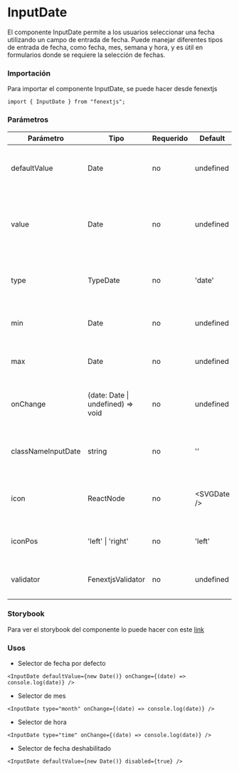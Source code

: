 # InputDate

El componente InputDate permite a los usuarios seleccionar una fecha utilizando un campo de entrada de fecha. Puede manejar diferentes tipos de entrada de fecha, como fecha, mes, semana y hora, y es útil en formularios donde se requiere la selección de fechas.

### Importación

Para importar el componente InputDate, se puede hacer desde fenextjs

```tsx copy
import { InputDate } from "fenextjs";
```

### Parámetros

| Parámetro          | Tipo                               | Requerido | Default       | Descripcion                                                                                   |
| ------------------ | ---------------------------------- | --------- | ------------- | --------------------------------------------------------------------------------------------- |
| defaultValue       | Date                               | no        | undefined     | Valor predeterminado del campo de entrada de fecha.                                           |
| value              | Date                               | no        | undefined     | Valor actual del campo de entrada de fecha. Si se proporciona, anula el valor predeterminado. |
| type               | TypeDate                           | no        | 'date'        | Tipo de campo de entrada. Puede ser 'date', 'month', 'week', o 'time'.                        |
| min                | Date                               | no        | undefined     | Fecha mínima válida que se puede seleccionar.                                                 |
| max                | Date                               | no        | undefined     | Fecha máxima válida que se puede seleccionar.                                                 |
| onChange           | (date: Date \| undefined) =\> void | no        | undefined     | Función que se ejecuta cuando la fecha seleccionada cambia.                                   |
| classNameInputDate | string                             | no        | ''            | Clase CSS adicional para el campo de entrada de fecha.                                        |
| icon               | ReactNode                          | no        | \<SVGDate /\> | Ícono que se muestra junto al campo de entrada de fecha.                                      |
| iconPos            | 'left' \| 'right'                  | no        | 'left'        | Posición del ícono respecto al campo de entrada.                                              |
| validator          | FenextjsValidator                  | no        | undefined     | Validador opcional para validar la fecha ingresada.                                           |

### Storybook

Para ver el storybook del componente lo puede hacer con este [link](https://fenextjs-component-storybook.vercel.app/?path=/story/input-inputdate--index)

### Usos

-   Selector de fecha por defecto

```tsx copy
<InputDate defaultValue={new Date()} onChange={(date) => console.log(date)} />
```

-   Selector de mes

```tsx copy
<InputDate type="month" onChange={(date) => console.log(date)} />
```

-   Selector de hora

```tsx copy
<InputDate type="time" onChange={(date) => console.log(date)} />
```

-   Selector de fecha deshabilitado

```tsx copy
<InputDate defaultValue={new Date()} disabled={true} />
```
